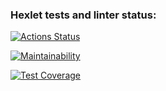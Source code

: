 ### Hexlet tests and linter status:
[![Actions Status](https://github.com/sen98ia/frontend-project-11/actions/workflows/hexlet-check.yml/badge.svg)](https://github.com/sen98ia/frontend-project-11/actions)

[![Maintainability](https://api.codeclimate.com/v1/badges/fb9edd174f516842e681/maintainability)](https://codeclimate.com/github/sen98ia/frontend-project-11/maintainability)

[![Test Coverage](https://api.codeclimate.com/v1/badges/fb9edd174f516842e681/test_coverage)](https://codeclimate.com/github/sen98ia/frontend-project-11/test_coverage)
